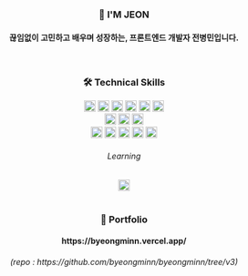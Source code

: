 <!--
**byeongminn/byeongminn** is a ✨ _special_ ✨ repository because its `README.md` (this file) appears on your GitHub profile.

Here are some ideas to get you started:

- 🔭 I’m currently working on ...
- 🌱 I’m currently learning ...
- 👯 I’m looking to collaborate on ...
- 🤔 I’m looking for help with ...
- 💬 Ask me about ...
- 📫 How to reach me: ...
- 😄 Pronouns: ...
- ⚡ Fun fact: ...
-->
<div align="center">
  <h3>👋 I'M JEON</h3>
  <h4>끊임없이 고민하고 배우며 성장하는, 프론트엔드 개발자 전병민입니다.</h4>
</div>
<br />
<div align="center">
  <h3>🛠 Technical Skills</h3>
  <img src="https://img.shields.io/badge/Html5-E34F26?style=for-the-badge&logo=HTML5&logoColor=white" height=20>
  <img src="https://img.shields.io/badge/CSS3-1572B6?style=for-the-badge&logo=CSS3&logoColor=white" height=20>
  <img src="https://img.shields.io/badge/Javascript-F7DF1E?style=for-the-badge&logo=Javascript&logoColor=black" height=20>
  <img src="https://img.shields.io/badge/Typescript-3178C6?style=for-the-badge&logo=Typescript&logoColor=white" height=20>
  <img src="https://img.shields.io/badge/Next.js-000000?style=for-the-badge&logo=Next.js&logoColor=ffffff" height=20/>
  <img src="https://img.shields.io/badge/React-61DAFB?style=for-the-badge&logo=React&logoColor=white" height=20>
  <br />
  <img src="https://img.shields.io/badge/styled components-DB7093?style=for-the-badge&logo=Styled-Components&logoColor=white" height=20>
  <img src="https://img.shields.io/badge/Tailwind_CSS-06B6D4?style=for-the-badge&logo=TailwindCSS&logoColor=ffffff" height=20/>
  <img src="https://img.shields.io/badge/React_hook_form-EC5990?style=for-the-badge&logo=reacthookform&logoColor=ffffff" height=20/>
  <br />
  <img src="https://img.shields.io/badge/Git-F05032?style=for-the-badge&logo=git&logoColor=white" height=20/>
  <img src="https://img.shields.io/badge/GitHub-181717?style=for-the-badge&logo=GitHub&logoColor=white" height=20/>
  <img src="https://img.shields.io/badge/Notion-000000?style=for-the-badge&logo=Notion&logoColor=white" height=20/>
  <img src="https://img.shields.io/badge/Slack-4A154B?style=for-the-badge&logo=Slack&logoColor=white" height=20/>
  <img src="https://img.shields.io/badge/Figma-F24E1E?style=for-the-badge&logo=figma&logoColor=ffffff" height=20/>
  <br />
  <h6>Learning</h6>
  <img src="https://img.shields.io/badge/React_query-FF4154?style=for-the-badge&logo=reactquery&logoColor=ffffff" height=20/>
</div>
<br />
<div align="center">
  <h3>🎨 Portfolio</h3>
  <h4>https://byeongminn.vercel.app/</h4>
  <h6>(repo : https://github.com/byeongminn/byeongminn/tree/v3)</h6>
</div>
